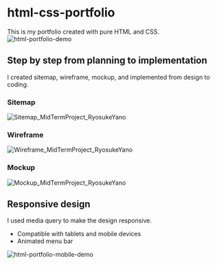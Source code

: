 # html-css-portfolio

This is my portfolio created with pure HTML and CSS.
![html-portfolio-demo](https://github.com/sabakantaro/html-css-portfolio/assets/79243411/13258f1b-9398-4237-b7a8-41974bf24f30)

## Step by step from planning to implementation

I created sitemap, wireframe, mockup, and implemented from design to coding.

### Sitemap

![Sitemap_MidTermProject_RyosukeYano](https://github.com/sabakantaro/html-css-portfolio/assets/79243411/0a67700a-cc38-411f-ad59-3de051f666f2)

### Wireframe

![Wireframe_MidTermProject_RyosukeYano](https://github.com/sabakantaro/html-css-portfolio/assets/79243411/6bdf96ff-8854-4d57-8ea1-105f09275648)

### Mockup

![Mockup_MidTermProject_RyosukeYano](https://github.com/sabakantaro/html-css-portfolio/assets/79243411/95389820-4487-4e53-b64f-14ca179a469d)

## Responsive design

I used media query to make the design responsive.

- Compatible with tablets and mobile devices
- Animated menu bar

![html-portfolio-mobile-demo](https://github.com/sabakantaro/html-css-portfolio/assets/79243411/5c810020-2a3e-4b96-abf7-c10b0e1a84b3)
